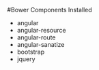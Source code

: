 #Bower Components Installed

- angular
- angular-resource
- angular-route
- angular-sanatize
- bootstrap
- jquery